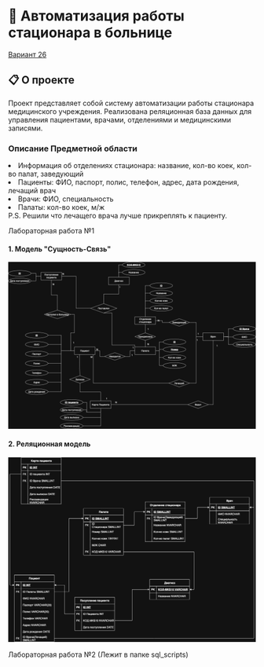 # 🏥 Автоматизация работы стационара в больнице

[Вариант 26](https://docs.google.com/document/d/1P1bwsIgZWwOLAHFtYpFxWD9C4rTAEKkA/edit?tab=t.0)

## 📋 О проекте

Проект представляет собой систему автоматизации работы стационара медицинского учреждения. Реализована реляционная база данных для управления пациентами, врачами, отделениями и медицинскими записями.

### Описание Предметной области

<li>Информация об отделениях стационара: название, кол-во коек, кол-во палат, заведующий</li>
<li>Пациенты: ФИО, паспорт, полис, телефон, адрес, дата рождения, лечащий врач</li>
<li>Врачи: ФИО, специальность</li>
<li>Палаты: кол-во коек, м/ж</li>
P.S. Решили что лечащего врача лучше прикреплять к пациенту.

Лабораторная работа №1
#### 1. Модель "Сущность-Связь"

![ER Diagram](Images/сущность-связь.jpg)

#### 2. Реляционная модель

![Relational Model](Images/реляционная.jpg)

Лабораторная работа №2 (Лежит в папке sql\_scripts)
